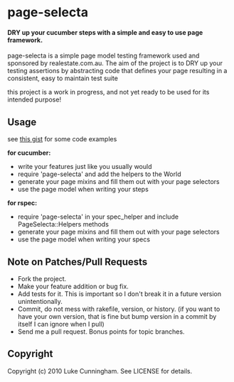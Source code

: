 page-selecta
============

#### DRY up your cucumber steps with a simple and easy to use page framework. ####

page-selecta is a simple page model testing framework used and sponsored by realestate.com.au. The aim of the project is to DRY up your testing assertions by abstracting code that defines your page resulting in a consistent, easy to maintain test suite

this project is a work in progress, and not yet ready to be used for its intended purpose!


## Usage ##

see [this gist](http://gist.github.com/339570) for some code examples

**for cucumber:**

* write your features just like you usually would
* require 'page-selecta' and add the helpers to the World
* generate your page mixins and fill them out with your page selectors
* use the page model when writing your steps


**for rspec:**

* require 'page-selecta' in your spec_helper and include PageSelecta::Helpers methods
* generate your page mixins and fill them out with your page selectors
* use the page model when writing your specs

## Note on Patches/Pull Requests ##
 
* Fork the project.
* Make your feature addition or bug fix.
* Add tests for it. This is important so I don't break it in a
  future version unintentionally.
* Commit, do not mess with rakefile, version, or history.
  (if you want to have your own version, that is fine but bump version in a commit by itself I can ignore when I pull)
* Send me a pull request. Bonus points for topic branches.

## Copyright ##

Copyright (c) 2010 Luke Cunningham. See LICENSE for details.
